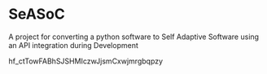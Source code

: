 # SeASoC
A project for converting a python software to Self Adaptive Software using an API integration during Development 

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
